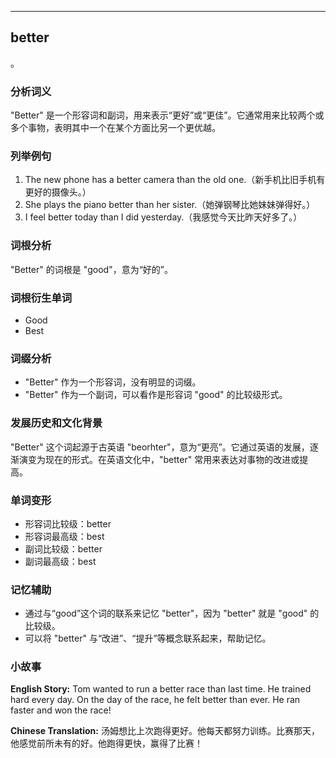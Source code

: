 
---------------
## better
。

### 分析词义

"Better" 是一个形容词和副词，用来表示“更好”或“更佳”。它通常用来比较两个或多个事物，表明其中一个在某个方面比另一个更优越。

### 列举例句

1. The new phone has a better camera than the old one.（新手机比旧手机有更好的摄像头。）
2. She plays the piano better than her sister.（她弹钢琴比她妹妹弹得好。）
3. I feel better today than I did yesterday.（我感觉今天比昨天好多了。）

### 词根分析

"Better" 的词根是 "good"，意为“好的”。

### 词根衍生单词

- Good
- Best

### 词缀分析

- "Better" 作为一个形容词，没有明显的词缀。
- "Better" 作为一个副词，可以看作是形容词 "good" 的比较级形式。

### 发展历史和文化背景

"Better" 这个词起源于古英语 "beorhter"，意为“更亮”。它通过英语的发展，逐渐演变为现在的形式。在英语文化中，"better" 常用来表达对事物的改进或提高。

### 单词变形

- 形容词比较级：better
- 形容词最高级：best
- 副词比较级：better
- 副词最高级：best

### 记忆辅助

- 通过与“good”这个词的联系来记忆 "better"，因为 "better" 就是 "good" 的比较级。
- 可以将 "better" 与“改进”、“提升”等概念联系起来，帮助记忆。

### 小故事

**English Story:**
Tom wanted to run a better race than last time. He trained hard every day. On the day of the race, he felt better than ever. He ran faster and won the race!

**Chinese Translation:**
汤姆想比上次跑得更好。他每天都努力训练。比赛那天，他感觉前所未有的好。他跑得更快，赢得了比赛！

